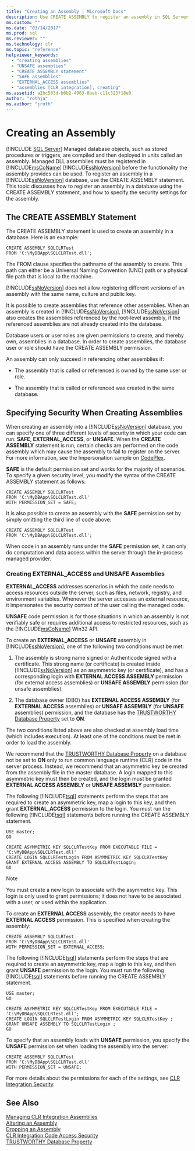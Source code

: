 ```yaml
---
title: "Creating an Assembly | Microsoft Docs"
description: Use CREATE ASSEMBLY to register an assembly in SQL Server and specify its security settings. Register an assembly to use its functionality.
ms.custom: ""
ms.date: "03/14/2017"
ms.prod: sql
ms.reviewer: ""
ms.technology: clr
ms.topic: "reference"
helpviewer_keywords: 
  - "creating assemblies"
  - "UNSAFE assemblies"
  - "CREATE ASSEMBLY statement"
  - "SAFE assemblies"
  - "EXTERNAL_ACCESS assemblies"
  - "assemblies [CLR integration], creating"
ms.assetid: a2bc503d-b6b2-4963-8beb-c11c323f18e0
author: "rothja"
ms.author: "jroth"
---
```

# Creating an Assembly
[!INCLUDE [SQL Server](../../../includes/applies-to-version/sqlserver.md)]
  Managed database objects, such as stored procedures or triggers, are compiled and then deployed in units called an assembly. Managed DLL assemblies must be registered in [!INCLUDE[msCoName](../../../includes/msconame-md.md)] [!INCLUDE[ssNoVersion](../../../includes/ssnoversion-md.md)] before the functionality the assembly provides can be used. To register an assembly in a [!INCLUDE[ssNoVersion](../../../includes/ssnoversion-md.md)] database, use the CREATE ASSEMBLY statement. This topic discusses how to register an assembly in a database using the CREATE ASSEMBLY statement, and how to specify the security settings for the assembly.  
  
## The CREATE ASSEMBLY Statement  
 The CREATE ASSEMBLY statement is used to create an assembly in a database. Here is an example:  
  
```  
CREATE ASSEMBLY SQLCLRTest  
FROM 'C:\MyDBApp\SQLCLRTest.dll';  
```  
  
 The FROM clause specifies the pathname of the assembly to create. This path can either be a Universal Naming Convention (UNC) path or a physical file path that is local to the machine.  
  
 [!INCLUDE[ssNoVersion](../../../includes/ssnoversion-md.md)] does not allow registering different versions of an assembly with the same name, culture and public key.  
  
 It is possible to create assemblies that reference other assemblies. When an assembly is created in [!INCLUDE[ssNoVersion](../../../includes/ssnoversion-md.md)], [!INCLUDE[ssNoVersion](../../../includes/ssnoversion-md.md)] also creates the assemblies referenced by the root-level assembly, if the referenced assemblies are not already created into the database.  
  
 Database users or user roles are given permissions to create, and thereby own, assemblies in a database. In order to create assemblies, the database user or role should have the CREATE ASSEMBLY permission.  
  
 An assembly can only succeed in referencing other assemblies if:  
  
-   The assembly that is called or referenced is owned by the same user or role.  
  
-   The assembly that is called or referenced was created in the same database.  
  
## Specifying Security When Creating Assemblies  
 When creating an assembly into a [!INCLUDE[ssNoVersion](../../../includes/ssnoversion-md.md)] database, you can specify one of three different levels of security in which your code can run: **SAFE**, **EXTERNAL_ACCESS**, or **UNSAFE**. When the **CREATE ASSEMBLY** statement is run, certain checks are performed on the code assembly which may cause the assembly to fail to register on the server. For more information, see the Impersonation sample on [CodePlex](https://msftengprodsamples.codeplex.com/).  
  
 **SAFE** is the default permission set and works for the majority of scenarios. To specify a given security level, you modify the syntax of the CREATE ASSEMBLY statement as follows:  
  
```  
CREATE ASSEMBLY SQLCLRTest  
FROM 'C:\MyDBApp\SQLCLRTest.dll'  
WITH PERMISSION_SET = SAFE;  
```  
  
 It is also possible to create an assembly with the **SAFE** permission set by simply omitting the third line of code above:  
  
```  
CREATE ASSEMBLY SQLCLRTest  
FROM 'C:\MyDBApp\SQLCLRTest.dll';  
```  
  
 When code in an assembly runs under the **SAFE** permission set, it can only do computation and data access within the server through the in-process managed provider.  
  
### Creating EXTERNAL_ACCESS and UNSAFE Assemblies  
 **EXTERNAL_ACCESS** addresses scenarios in which the code needs to access resources outside the server, such as files, network, registry, and environment variables. Whenever the server accesses an external resource, it impersonates the security context of the user calling the managed code.  
  
 **UNSAFE** code permission is for those situations in which an assembly is not verifiably safe or requires additional access to restricted resources, such as the [!INCLUDE[msCoName](../../../includes/msconame-md.md)] Win32 API.  
  
 To create an **EXTERNAL_ACCESS** or **UNSAFE** assembly in [!INCLUDE[ssNoVersion](../../../includes/ssnoversion-md.md)], one of the following two conditions must be met:  
  
1.  The assembly is strong name signed or Authenticode signed with a certificate. This strong name (or certificate) is created inside [!INCLUDE[ssNoVersion](../../../includes/ssnoversion-md.md)] as an asymmetric key (or certificate), and has a corresponding login with **EXTERNAL ACCESS ASSEMBLY** permission (for external access assemblies) or **UNSAFE ASSEMBLY** permission (for unsafe assemblies).  
  
2.  The database owner (DBO) has **EXTERNAL ACCESS ASSEMBLY** (for **EXTERNAL ACCESS** assemblies) or **UNSAFE ASSEMBLY** (for **UNSAFE** assemblies) permission, and the database has the [TRUSTWORTHY Database Property](../../../relational-databases/security/trustworthy-database-property.md) set to **ON**.  

 The two conditions listed above are also checked at assembly load time (which includes execution). At least one of the conditions must be met in order to load the assembly.  
  
 We recommend that the [TRUSTWORTHY Database Property](../../../relational-databases/security/trustworthy-database-property.md) on a database not be set to **ON** only to run common language runtime (CLR) code in the server process. Instead, we recommend that an asymmetric key be created from the assembly file in the master database. A login mapped to this asymmetric key must then be created, and the login must be granted **EXTERNAL ACCESS ASSEMBLY** or **UNSAFE ASSEMBLY** permission.  
  
 The following [!INCLUDE[tsql](../../../includes/tsql-md.md)] statements perform the steps that are required to create an asymmetric key, map a login to this key, and then grant **EXTERNAL_ACCESS** permission to the login. You must run the following [!INCLUDE[tsql](../../../includes/tsql-md.md)] statements before running the CREATE ASSEMBLY statement.  
  
```  
USE master;   
GO    
  
CREATE ASYMMETRIC KEY SQLCLRTestKey FROM EXECUTABLE FILE = 'C:\MyDBApp\SQLCLRTest.dll'     
CREATE LOGIN SQLCLRTestLogin FROM ASYMMETRIC KEY SQLCLRTestKey     
GRANT EXTERNAL ACCESS ASSEMBLY TO SQLCLRTestLogin;   
GO   
```  
  
> [!NOTE]  
>  You must create a new login to associate with the asymmetric key. This login is only used to grant permissions; it does not have to be associated with a user, or used within the application.  
  
 To create an **EXTERNAL ACCESS** assembly, the creator needs to have **EXTERNAL ACCESS** permission. This is specified when creating the assembly:  
  
```  
CREATE ASSEMBLY SQLCLRTest  
FROM 'C:\MyDBApp\SQLCLRTest.dll'  
WITH PERMISSION_SET = EXTERNAL_ACCESS;  
```  
  
 The following [!INCLUDE[tsql](../../../includes/tsql-md.md)] statements perform the steps that are required to create an asymmetric key, map a login to this key, and then grant **UNSAFE** permission to the login. You must run the following [!INCLUDE[tsql](../../../includes/tsql-md.md)] statements before running the CREATE ASSEMBLY statement.  
  
```  
USE master;   
GO    
  
CREATE ASYMMETRIC KEY SQLCLRTestKey FROM EXECUTABLE FILE = 'C:\MyDBApp\SQLCLRTest.dll';     
CREATE LOGIN SQLCLRTestLogin FROM ASYMMETRIC KEY SQLCLRTestKey ;    
GRANT UNSAFE ASSEMBLY TO SQLCLRTestLogin ;  
GO  
```  
  
 To specify that an assembly loads with **UNSAFE** permission, you specify the **UNSAFE** permission set when loading the assembly into the server:  
  
```  
CREATE ASSEMBLY SQLCLRTest  
FROM 'C:\MyDBApp\SQLCLRTest.dll'  
WITH PERMISSION_SET = UNSAFE;  
```  
  
 For more details about the permissions for each of the settings, see [CLR Integration Security](../../../relational-databases/clr-integration/security/clr-integration-security.md).  
  
## See Also  
 [Managing CLR Integration Assemblies](../../../relational-databases/clr-integration/assemblies/managing-clr-integration-assemblies.md)   
 [Altering an Assembly](../../../relational-databases/clr-integration/assemblies/altering-an-assembly.md)   
 [Dropping an Assembly](../../../relational-databases/clr-integration/assemblies/dropping-an-assembly.md)   
 [CLR Integration Code Access Security](../../../relational-databases/clr-integration/security/clr-integration-code-access-security.md)   
 [TRUSTWORTHY Database Property](../../../relational-databases/security/trustworthy-database-property.md)